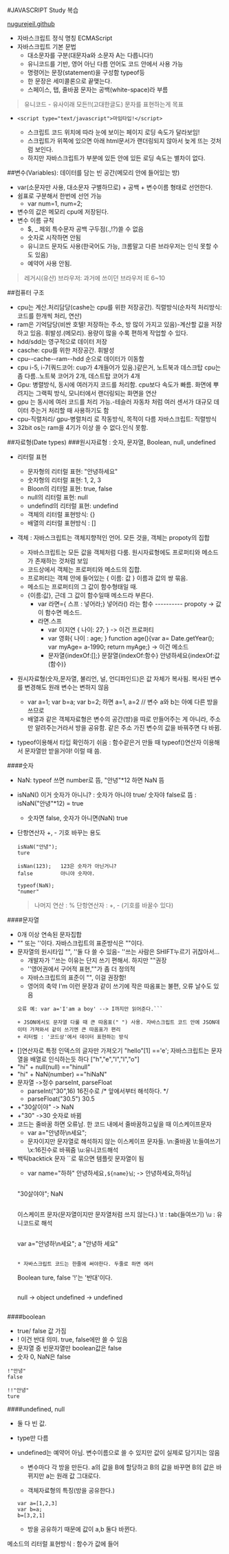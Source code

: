 #JAVASCRIPT Study 복습

[nugurejeil.github](http://nugurejeil.github.io/study/study_day8/index.html )

- 자바스크립트 정식 명칭 ECMAScript
- 자바스크립트 기본 문법
	+ 대소문자를 구분(대문자a와 소문자 A는 다릅니다!)
	+ 유니코드를 기반, 영어 아닌 다름 언어도 코드 안에서 사용 가능
	+ 명령어는 문장(statement)을 구성함 typeof등 
	+ 한 문장은 세미콜론으로 끝맺는다.
	+ 스페이스, 탭, 줄바꿈 문자는 공백(white-space)라 부름
	
> 유니코드 - 유사이래 모든!!(고대한글도) 문자를 표현하는게 목표 

- `<script type="text/javascript">마임타입!</script>`

	+ 스크립트 코드 위치에 따라 눈에 보이는 페이지 로딩 속도가 달라보임!
	+ 스크립트가 위쪽에 있으면 아래 html문서가 랜더링되지 않아서 늦게 뜨는 것처럼 보인다. 
	+ 하지만 자바스크립트가 <head>부분에 있든 <body>안에 있든 로딩 속도는 별차이 없다.

##변수(Variables): 데이터를 담는 빈 공간(메모리 안에 들어있는 방)
- var(소문자만 사용, 대소문자 구별하므로) + 공백 + 변수이름 형태로 선언한다.
- 쉼표로 구분해서 한번에 선언 가능
	+ var num=1, num=2;
- 변수의 값은 메모리 cpu에 저장된다.
- 변수 이름 규칙 
	+ $, _ 제외 특수문자 공백 구두점(.,!?)쓸 수 없음
	+ 숫자로 시작하면 안됨
	+ 유니코드 문자도 사용(한국어도 가능, 크롬말고 다른 브라우저는 인식 못할 수도 있음)
	+ 예약어 사용 안됨.

> 레거시(유산) 브라우저: 과거에 쓰이던 브라우저 IE 6~10

##컴퓨터 구조
- cpu는 계산.처리담당(cashe는 cpu를 위한 저장공간). 직렬방식(순차적 처리방식:코드를 한개씩 처리, 연산)
- ram은 기억담당(비싼 호텔! 저장하는 주소, 방 많이 가지고 있음)-계산할 값을 저장하고 있음.
휘발성.(메모리). 용량이 많을 수록 편하게 작업할 수 있다.
- hdd/sdd는 영구적으로 데이터 저장
- casche: cpu를 위한 저장공간. 휘발성
- cpu--cache--ram--hdd 순으로 데이터가 이동함
- cpu i-5, i-7(쿼드코어: cup가 4개들어가 있음.)같은거, 노트북과 데스크탑 cpu는 좀 다름..노트북 코어가 2개, 데스트탑 코어가 4개
- Gpu: 병렬방식, 동시에 여러가지 코드를 처리함. cpu보다 속도가 빠름. 화면에 뿌려지는 그랙픽 방식, 모니터에서 랜더링되는 화면을 연산
- gpu 는 동시에 여러 코드를 처리 가능.-테슬러 자동차 처럼 여러 센서가 대규모 데이터 주는거 처리할 때 사용하기도 함
- cpu-직렬처리/ gpu-병렬처리 로 작동방식, 목적이 다름
	자바스크립트: 직렬방식
- 32bit os는 ram을 4기가 이상 쓸 수 없다.인식 못함.

##자료형(Date types)
###원시자료형 : 숫자, 문자열, Boolean, null, undefined
- 리터럴 표현
	+ 문자형의 리터럴 표현: "안녕하세요"
	+ 숫자형의 리터럴 표현: 1, 2, 3
	+ Bloon의 리터럴 표현: true, false
	+ null의 리터럴 표현: null
	+ undefind의 리터럴 표현: undefind
	+ 객체의 리터럴 표현방식: {}
	+ 배열의 리터럴 표현방식 : [] 

- 객체 : 자바스크립트는 객체지향적인 언어. 모든 것을, 객체는 propoty의 집합
	+ 자바스크립트는 모든 값을 객체처럼 다룸. 원시자료형에도 프로퍼티와 메소드가 존재하는 것처럼 보임
	+ 코드상에서 객체는 프로퍼티와 메소드의 집합. 
	+ 프로퍼티는 객체 안에 들어있는 { 이름: 값 } 이름과 값의 쌍 묶음. 
	+ 메소드는 프로퍼티의 그 값이 함수형태일 때.
	+ {이름:값}, 근데 그 값이 함수일때 메소드라 부른다.
		* var 라면={ 스프 : 넣어라;} 넣어라() 라는 함수
        			----------
					propoty -> 값이 함수면 메소드.
		* 라면.스프
        	* var 이지연 { 나이: 27; } -> 이건 프로퍼티
        	* var 영화{ 나이 : age; }  function age(){var a= Date.getYear(); var myAge= a-1990; return myAge;} -> 이건 메소드
        	* 문자열{indexOf:[];}
		문잘열{indexOf:함수}
		안녕하세요{indexOf:값(함수)}
- 원시자료형(숫자,문자열, 불리언, 널, 언디파인드)은 값 자체가 복사됨. 복사된 변수를 변경해도 원래 변수는 변하지 않음
    + var a=1; var b=a; var b=2; 하면 a=1, a=2 // 변수 a와 b는 아예 다른 방을 쓰므로
    + 배열과 같은 객체자료형은 변수의 공간(방)을 따로 만들어주는 게 아니라, 주소만 알려주는거라서 방을 공유함. 같은 주소 가진 변수의 값을 바꿔주면 다 바뀜.
- typeof이용해서 타입 확인하기 쉬움 : 함수같은거 만들 때 typeof()연산자 이용해서 문자열만 받을거야! 이럴 때 씀.

####숫자
- NaN: typeof 쓰면 number로 뜸, "안녕"*12 하면 NaN 뜸
- isNaN() 이거 숫자가 아니니? :  숫자가 아니야 true/ 숫자야 false로 뜸 :  isNaN("안녕"*12) = true
    + 숫자면 false, 숫자가 아니면(NaN) true
- 단항연산자 +, - 기호 바꾸는 용도
	```
	isNaN("안녕");
	ture
	```

	```
	isNan(123);   123은 숫자가 아닌거니?
	false         아니야 숫자야.
	```

	```
	typeof(NaN);
	"numer"
	```

	> 나머지 연산 : %
	> 단항연산자 : +, - (기호를 바꿀수 있다)

####문자열
- 0개 이상 연속된 문자집합
- "" 또는 ''이다. 자바스크립트의 표준방식은 ""이다.
- 문자열의 원시타입 "", ''둘 다 쓸 수 있음- ''쓰는 사람은 SHIFT누르기 귀찮아서...
    + 개발자가 ''쓰는 이유는 단지 쓰기 편해서. 하지만 ""권장
    + ''영어권에서 구어적 표현,""가 좀 더 정의적
    + 자바스크립트의 표준이 "", 이걸 권장함!
    + 영어의 축약 I'm 이런 문장과 같이 쓰기에 작은 따옴표는 불편, 오류 날수도 있음
    ```영어권 사람이 말할때 ''(예: I'm)
	오류 예: var a='I'am a boy' --> I까지만 읽어준다.```

    + JSON에서도 문자열 다룰 때 큰 따옴표(" ") 사용. 자바스크립트 코드 안에 JSON데이터 가져와서 같이 쓰기엔 큰 따옴표가 편리
    + 리터럴 : '코드상'에서 데이터 표현하는 방식
- []연산자로 특정 인덱스의 글자만 가져오기 "hello"[1] =='e'; 자바스크립트는 문자열을 배열로 인식하는듯 하다 ["h","e","l","l","o"]
- "hi" + null(null) =="hinull"
- "hi" + NaN(number) =="hiNaN"
- 문자열 ->정수 parseInt, parseFloat
    + parseInt("30",16) 16진수로 /* 앞에서부터 해석하다. */
    + parseFloat("30.5") 30.5
- +"30살이야" -> NaN
- +"30" ->30 숫자로 바뀜
- 코드는 줄바꿈 하면 오류남. 한 코드 내에서 줄바꿈하고싶을 때 이스케이프문자 
    + var a="안녕하\n세요";
    + 문자이지만 문자열로 해석하지 않는 이스케이프 문자들. \n:줄바꿈 \t:들여쓰기 \x:16진수로 바꿔줌 \u:유니코드해석
- 백틱backtick 문자 ``로 묶으면 템플릿 문자열이 됨
	+ var name="하하" 
	  안녕하세요`,${name}님`; -> 안녕하세요,하하님
    	
    	```
	"30살야야";
	NaN
	```

	```
	이스케이프 문자(문자열이지만 문자열처럼 쓰지 않는다.)
	\t : tab(들여쓰기)
	\u :  유니코드로 해석
	```
	
	``` 
	var a="안녕하\n세요";
	a
	"안녕하
	세요"
	```

	* 자바스크립트 코드는 한줄에 써야한다. 두줄로 하면 에러

	```
	Boolean
	ture, false
	'!'는 '반대'이다. 
	```

	```
	null -> object
	undefined -> undefined
	```
	
####boolean
- true/ false 값 가짐
- ! 이건 반대 의미. true, false에만 쓸 수 있음
- 문자열 중 빈문자열만 boolean값은 false
- 숫자 0, NaN은 false
```
!"안녕"
false
```
```
!!"안녕"
ture
```

####undefined, null
- 둘 다 빈 값.
- type만 다름
- undefined는 예약어 아님. 변수이름으로 쓸 수 있지만 값이 실제로 담기지는 않음
	+ 변수마다 각 방을 만든다.
	  a의 값을 B에 할당하고 B의 값을 바꾸면 B의 값은 바뀌지만 a는 원래 값 그대로다.

	+ 객체자료형의 특징(방을 공유한다.)
	
	``` 
	var a=[1,2,3]
	var b=a;
	b=[3,2,1]
	```
	
	+ 방을 공유하기 때문에 값이 a,b 둘다 바뀐다.	

메소드의 리터럴 표현방식 : 함수가 값에 들어	

	

